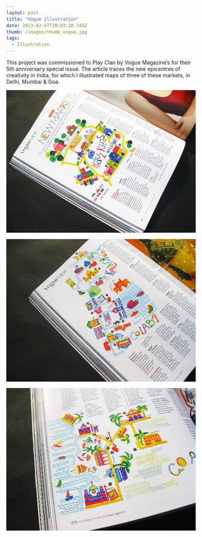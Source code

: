 ```yaml
---
layout: post
title: "Vogue Illustration"
date: 2013-02-07T20:03:20.745Z
thumb: /images/thumb_vogue.jpg
tags:
  - Illustration
---
```

This project was commissioned to Play Clan by Vogue Magazine’s for their 5th anniversary special issue. The article traces the new epicentres of creativity in India, for which I illustrated maps of three of these markets, in Delhi, Mumbai & Goa.

![](/images/vogue-01.jpg)

![](/images/vogue-02.jpg)

![](/images/vogue-03.jpg)
